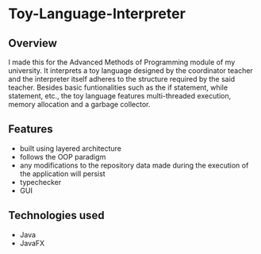 # Toy-Language-Interpreter

## Overview
I made this for the Advanced Methods of Programming module of my university. It interprets a toy language designed by the coordinator teacher and the interpreter itself adheres to the structure required by the said teacher. Besides basic funtionalities such as the if statement, while statement, etc., the toy language features multi-threaded execution, memory allocation and a garbage collector.

## Features
- built using layered architecture
- follows the OOP paradigm
- any modifications to the repository data made during the execution of the application will persist
- typechecker
- GUI

## Technologies used
- Java
- JavaFX 
